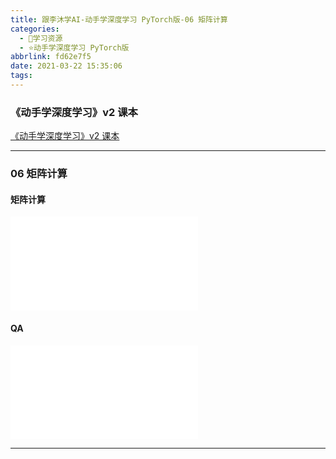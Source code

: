 ```yaml
---
title: 跟李沐学AI-动手学深度学习 PyTorch版-06 矩阵计算
categories:
  - 🌙学习资源
  - ⭐动手学深度学习 PyTorch版
abbrlink: fd62e7f5
date: 2021-03-22 15:35:06
tags:
---
```


### 《动手学深度学习》v2 课本

[《动手学深度学习》v2 课本](http://zh.d2l.ai/)

***

### 06 矩阵计算

#### 矩阵计算

<iframe src="//player.bilibili.com/player.html?aid=374679815&bvid=BV1eZ4y1w7PY&cid=313590482&page=1" scrolling="no" border="0" frameborder="no" framespacing="0" allowfullscreen="true"> </iframe>

<!--more-->

#### QA

<iframe src="//player.bilibili.com/player.html?aid=374679815&bvid=BV1eZ4y1w7PY&cid=315218355&page=2" scrolling="no" border="0" frameborder="no" framespacing="0" allowfullscreen="true"> </iframe>

***
